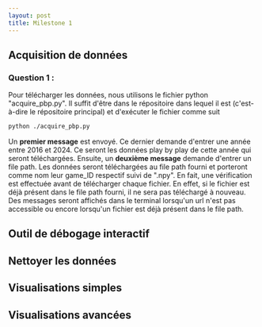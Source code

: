 ```yaml
---
layout: post
title: Milestone 1
---
```


## Acquisition de données

### Question 1 :

Pour télécharger les données, nous utilisons le fichier python "acquire_pbp.py". Il suffit d'être dans le répositoire dans lequel il est (c'est-à-dire le répositoire principal) et d'exécuter le fichier comme suit
```markdown
python ./acquire_pbp.py
```
Un **premier message** est envoyé. Ce dernier demande d'entrer une année entre 2016 et 2024. Ce seront les données play by play de cette année qui seront téléchargées. Ensuite, un **deuxième message** demande d'entrer un file path. Les données seront téléchargées au file path fourni et porteront comme nom leur game_ID respectif suivi de ".npy". En fait, une vérification est effectuée avant de télécharger chaque fichier. En effet, si le fichier est déjà présent dans le file path fourni, il ne sera pas téléchargé à nouveau. Des messages seront affichés dans le terminal lorsqu'un url n'est pas accessible ou encore lorsqu'un fichier est déjà présent dans le file path.

## Outil de débogage interactif

## Nettoyer les données
 
## Visualisations simples

## Visualisations avancées
